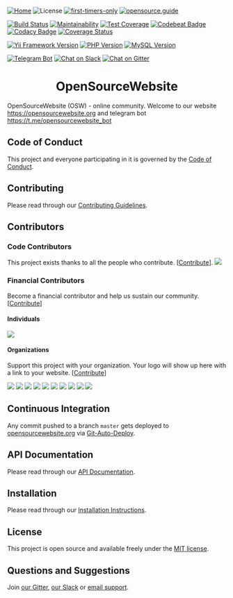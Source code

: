 [![Home](https://img.shields.io/badge/home-opensourcewebsite.org-blue.svg?style=flat-square])](https://opensourcewebsite.org)
![License](https://img.shields.io/github/license/opensourcewebsite-org/opensourcewebsite-org?style=flat-square)
[![first-timers-only](https://img.shields.io/badge/first--timers--only-friendly-blue.svg?style=flat-square)](https://www.firsttimersonly.com)
[![opensource.guide](https://img.shields.io/badge/opensource.guide-friendly-blue.svg?style=flat-square)](https://opensource.guide)

[![Build Status](https://travis-ci.org/opensourcewebsite-org/opensourcewebsite-org.svg?style=flat-square&branch=master)](https://travis-ci.org/opensourcewebsite-org/opensourcewebsite-org)
[![Maintainability](https://api.codeclimate.com/v1/badges/589055a81b82d015acb8/maintainability?style=flat-square)](https://codeclimate.com/github/opensourcewebsite-org/opensourcewebsite-org/maintainability)
[![Test Coverage](https://api.codeclimate.com/v1/badges/589055a81b82d015acb8/test_coverage?style=flat-square)](https://codeclimate.com/github/opensourcewebsite-org/opensourcewebsite-org/test_coverage)
[![Codebeat Badge](https://codebeat.co/badges/c69e6f2a-e6f6-4a50-b5aa-9003cdae23c2?style=flat-square)](https://codebeat.co/projects/github-com-opensourcewebsite-org-opensourcewebsite-org-master)
[![Codacy Badge](https://api.codacy.com/project/badge/Grade/57dd3bf9231140b0becfd702b84e8483?style=flat-square)](https://www.codacy.com/app/opensourcewebsite-org/opensourcewebsite-org)
[![Coverage Status](https://coveralls.io/repos/github/opensourcewebsite-org/opensourcewebsite-org/badge.svg?style=flat-square&branch=master)](https://coveralls.io/github/opensourcewebsite-org/opensourcewebsite-org?branch=master)

[![Yii Framework Version](https://img.shields.io/badge/Yii_Framework-2.0-blue.svg?style=flat-square)](https://www.yiiframework.com)
[![PHP Version](https://img.shields.io/badge/PHP-%3E=7.2-blue.svg?style=flat-square)](https://www.php.net)
[![MySQL Version](https://img.shields.io/badge/MySQL-%3E=5.7-blue.svg?style=flat-square)](https://www.mysql.com)

[![Telegram Bot](https://img.shields.io/badge/Telegram-bot-blue.svg?style=flat-square&logo=telegram)](https://t.me/opensourcewebsite_bot)
[![Chat on Slack](https://img.shields.io/badge/Slack-chat-CC2B5E.svg?style=flat-square&logo=slack)](https://join.slack.com/t/opensourcewebsite/shared_invite/enQtNDE0MDc2OTcxMDExLWJmMjFjOGUxNjFiZTg2OTc0ZDdkNTdhNDIzZDE2ODJiMGMzY2M5Yjg3NzEyNGMxNjIwZWE0YTFhNTE3MjhiYjY)
[![Chat on Gitter](https://img.shields.io/badge/Gitter-chat-CC2B5E.svg?style=flat-square&logo=gitter)](https://gitter.im/opensourcewebsite-org)

<h1 align="center">OpenSourceWebsite</h1>

OpenSourceWebsite (OSW) - online community. Welcome to our website https://opensourcewebsite.org and telegram bot https://t.me/opensourcewebsite_bot

## Code of Conduct

This project and everyone participating in it is governed by the [Code of Conduct](CODE_OF_CONDUCT.md).

## Contributing

Please read through our [Contributing Guidelines](CONTRIBUTING.md).

## Contributors

### Code Contributors

This project exists thanks to all the people who contribute. [[Contribute](CONTRIBUTING.md)].
<a href="https://github.com/opensourcewebsite-org/opensourcewebsite-org/graphs/contributors"><img src="https://opencollective.com/opensourcewebsite/contributors.svg?width=890&button=false" /></a>

### Financial Contributors

Become a financial contributor and help us sustain our community. [[Contribute](https://opencollective.com/opensourcewebsite/contribute)]

#### Individuals

<a href="https://opencollective.com/opensourcewebsite"><img src="https://opencollective.com/opensourcewebsite/individuals.svg?width=890"></a>

#### Organizations

Support this project with your organization. Your logo will show up here with a link to your website. [[Contribute](https://opencollective.com/opensourcewebsite/contribute)]

<a href="https://opencollective.com/opensourcewebsite/organization/0/website"><img src="https://opencollective.com/opensourcewebsite/organization/0/avatar.svg"></a>
<a href="https://opencollective.com/opensourcewebsite/organization/1/website"><img src="https://opencollective.com/opensourcewebsite/organization/1/avatar.svg"></a>
<a href="https://opencollective.com/opensourcewebsite/organization/2/website"><img src="https://opencollective.com/opensourcewebsite/organization/2/avatar.svg"></a>
<a href="https://opencollective.com/opensourcewebsite/organization/3/website"><img src="https://opencollective.com/opensourcewebsite/organization/3/avatar.svg"></a>
<a href="https://opencollective.com/opensourcewebsite/organization/4/website"><img src="https://opencollective.com/opensourcewebsite/organization/4/avatar.svg"></a>
<a href="https://opencollective.com/opensourcewebsite/organization/5/website"><img src="https://opencollective.com/opensourcewebsite/organization/5/avatar.svg"></a>
<a href="https://opencollective.com/opensourcewebsite/organization/6/website"><img src="https://opencollective.com/opensourcewebsite/organization/6/avatar.svg"></a>
<a href="https://opencollective.com/opensourcewebsite/organization/7/website"><img src="https://opencollective.com/opensourcewebsite/organization/7/avatar.svg"></a>
<a href="https://opencollective.com/opensourcewebsite/organization/8/website"><img src="https://opencollective.com/opensourcewebsite/organization/8/avatar.svg"></a>
<a href="https://opencollective.com/opensourcewebsite/organization/9/website"><img src="https://opencollective.com/opensourcewebsite/organization/9/avatar.svg"></a>

## Continuous Integration

Any commit pushed to a branch `master` gets deployed to [opensourcewebsite.org](https://opensourcewebsite.org) via [Git-Auto-Deploy](https://github.com/olipo186/Git-Auto-Deploy).

## API Documentation

Please read through our [API Documentation](https://github.com/opensourcewebsite-org/api-opensourcewebsite-org/).

## Installation

Please read through our [Installation Instructions](INSTALL.md).

## License

This project is open source and available freely under the [MIT license](LICENSE.md).

## Questions and Suggestions

Join [our Gitter](https://gitter.im/opensourcewebsite-org), [our Slack](https://join.slack.com/t/opensourcewebsite/shared_invite/enQtNDE0MDc2OTcxMDExLWJiMzlkYmUwY2QxZTZhZGZiMzdiNmFmOGJhNDkxOTM4MDg1MDE4YmFhMWMyZWVjZjhlZmFhNjlhY2MzMDMxMTE) or [email support](mailto:hello@opensourcewebsite.org).

